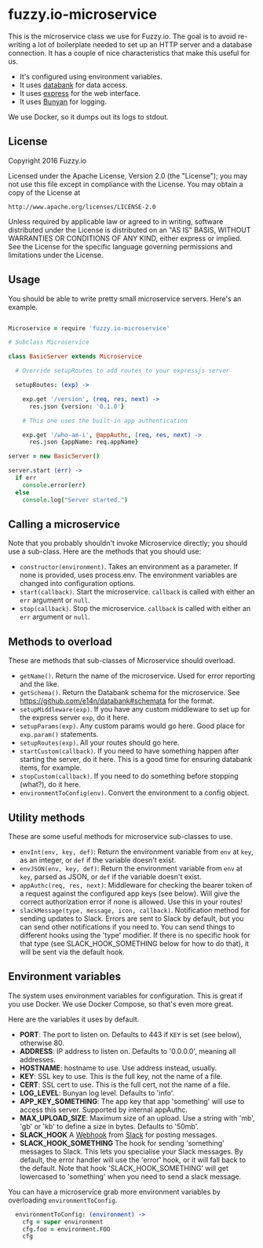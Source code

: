 fuzzy.io-microservice
=====================

This is the microservice class we use for Fuzzy.io. The goal is to avoid
re-writing a lot of boilerplate needed to set up an HTTP server and a database
connection. It has a couple of nice characteristics that make this useful for
us.

* It's configured using environment variables.
* It uses [databank](https://github.com/e14n/databank) for data access.
* It uses [express](http://expressjs.com/) for the web interface.
* It uses [Bunyan](https://github.com/trentm/node-bunyan) for logging.

We use Docker, so it dumps out its logs to stdout.

License
-------

Copyright 2016 Fuzzy.io

Licensed under the Apache License, Version 2.0 (the "License");
you may not use this file except in compliance with the License.
You may obtain a copy of the License at

    http://www.apache.org/licenses/LICENSE-2.0

Unless required by applicable law or agreed to in writing, software
distributed under the License is distributed on an "AS IS" BASIS,
WITHOUT WARRANTIES OR CONDITIONS OF ANY KIND, either express or implied.
See the License for the specific language governing permissions and
limitations under the License.

Usage
-----

You should be able to write pretty small microservice servers. Here's an
example.

```coffeescript

Microservice = require 'fuzzy.io-microservice'

# Subclass Microservice

class BasicServer extends Microservice

  # Override setupRoutes to add routes to your expressjs server

  setupRoutes: (exp) ->

    exp.get '/version', (req, res, next) ->
      res.json {version: '0.1.0'}

    # This one uses the built-in app authentication

    exp.get '/who-am-i', @appAuthc, (req, res, next) ->
      res.json {appName: req.appName}

server = new BasicServer()

server.start (err) ->
  if err
    console.error(err)
  else
    console.log("Server started.")

```

Calling a microservice
----------------------

Note that you probably shouldn't invoke Microservice directly; you should use
a sub-class. Here are the methods that you should use:

* `constructor(environment)`. Takes an environment as a parameter. If none is
  provided, uses process.env. The environment variables are changed into
  configuration options.
* `start(callback)`. Start the microservice. `callback` is called with either
  an `err` argument or `null`.
* `stop(callback)`. Stop the microservice. `callback` is called with either an
  `err` argument or `null`.

Methods to overload
-------------------

These are methods that sub-classes of Microservice should overload.

* `getName()`. Return the name of the microservice. Used for error reporting and
  the like.
* `getSchema()`. Return the Databank schema for the microservice. See
  https://github.com/e14n/databank#schemata for the format.
* `setupMiddleware(exp)`. If you have any custom middleware to set up for the
  express server `exp`, do it here.
* `setupParams(exp)`. Any custom params would go here. Good place for
  `exp.param()` statements.
* `setupRoutes(exp)`. All your routes should go here.
* `startCustom(callback)`. If you need to have something happen after starting
  the server, do it here. This is a good time for ensuring databank items, for
  example.
* `stopCustom(callback)`. If you need to do something before stopping (what?),
  do it here.
* `environmentToConfig(env)`. Convert the environment to a config object.

Utility methods
---------------

These are some useful methods for microservice sub-classes to use.

* `envInt(env, key, def)`: Return the environment variable from `env` at `key`,
  as an integer, or `def` if the variable doesn't exist.
* `envJSON(env, key, def)`: Return the environment variable from `env` at `key`,
  parsed as JSON, or `def` if the variable doesn't exist.
* `appAuthc(req, res, next)`: Middleware for checking the bearer token of a
  request against the configured app keys (see below). Will give the correct
  authorization error if none is allowed. Use this in your routes!
* `slackMessage(type, message, icon, callback)`. Notification method for sending
  updates to Slack. Errors are sent to Slack by default, but you can send other
  notifications if you need to. You can send things to different hooks using
  the 'type' modifier. If there is no specific hook for that type (see
  SLACK_HOOK_SOMETHING below for how to do that), it will be sent via the
  default hook.

Environment variables
---------------------

The system uses environment variables for configuration. This is great if you
use Docker. We use Docker Compose, so that's even more great.

Here are the variables it uses by default.

* **PORT**: The port to listen on. Defaults to 443 if `KEY` is set (see below),
  otherwise 80.
* **ADDRESS**: IP address to listen on. Defaults to '0.0.0.0', meaning all
  addresses.
* **HOSTNAME**: hostname to use. Use address instead, usually.
* **KEY**: SSL key to use. This is the full key, not the name of a file.
* **CERT**: SSL cert to use. This is the full cert, not the name of a file.
* **LOG_LEVEL**: Bunyan log level. Defaults to 'info'.
* **APP_KEY_SOMETHING**: The app key that app 'something' will use to access
  this server. Supported by internal appAuthc.
* **MAX_UPLOAD_SIZE**: Maximum size of an upload. Use a string with 'mb', 'gb'
  or 'kb' to define a size in bytes. Defaults to '50mb'.
* **SLACK_HOOK** A [Webhook](https://en.wikipedia.org/wiki/Webhook) from
  [Slack](https://api.slack.com/incoming-webhooks) for posting messages.
* **SLACK_HOOK_SOMETHING** The hook for sending 'something' messages to Slack.
  This lets you specialise your Slack messages. By default, the error handler
  will use the 'error' hook, or it will fall back to the default. Note that
  hook 'SLACK_HOOK_SOMETHING' will get lowercased to 'something' when you need
  to send a slack message.

You can have a microservice grab more environment variables by overloading
`environmentToConfig`.

```coffeescript
  environmentToConfig: (environment) ->
    cfg = super environment
    cfg.foo = environment.FOO
    cfg
```

